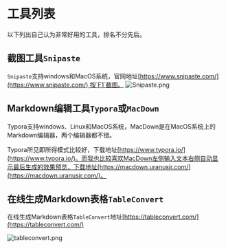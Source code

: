 # 工具列表

以下列出自己认为非常好用的工具，排名不分先后。

## 截图工具`Snipaste`

`Snipaste`支持windows和MacOS系统，官网地址[https://www.snipaste.com/](https://www.snipaste.com/),按`F1`截图。
![Snipaste.png](/img/Snipaste.png)



## Markdown编辑工具`Typora`或`MacDown`

Typora支持windows、Linux和MacOS系统，MacDown是在MacOS系统上的Markdown编辑器，两个编辑器都不错。

Typora所见即所得模式比较好，下载地址[https://www.typora.io/](https://www.typora.io/)。而我也比较喜欢MacDown左侧输入文本右侧自动显示最后生成的效果预览，下载地址[https://macdown.uranusjr.com/](https://macdown.uranusjr.com/)。

## 在线生成Markdown表格`TableConvert`

在线生成Markdown表格`TableConvert`地址[https://tableconvert.com/](https://tableconvert.com/)

![tableconvert.png](/img/tableconvert.png)
